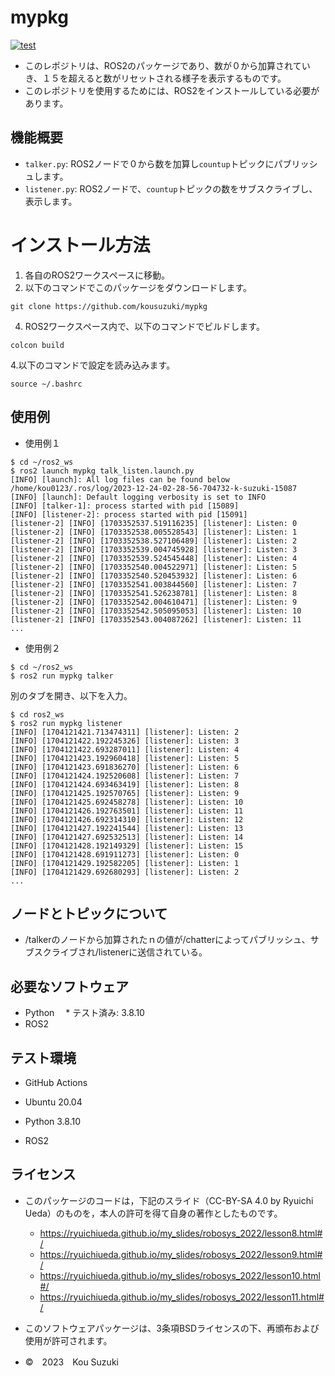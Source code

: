 # mypkg
[![test](https://github.com/kousuzuki/mypkg/actions/workflows/test.yml/badge.svg)](https://github.com/kousuzuki/mypkg/actions/workflows/test.yml)
* このレポジトリは、ROS2のパッケージであり、数が０から加算されていき、１５を超えると数がリセットされる様子を表示するものです。
* このレポジトリを使用するためには、ROS2をインストールしている必要があります。

## 機能概要

* `talker.py`: ROS2ノードで０から数を加算し`countup`トピックにパブリッシュします。
* `listener.py`: ROS2ノードで、`countup`トピックの数をサブスクライブし、表示します。

# インストール方法
1. 各自のROS2ワークスペースに移動。
2. 以下のコマンドでこのパッケージをダウンロードします。
```
git clone https://github.com/kousuzuki/mypkg
```
4. ROS2ワークスペース内で、以下のコマンドでビルドします。
```
colcon build
```
4.以下のコマンドで設定を読み込みます。
```
source ~/.bashrc
```

## 使用例

* 使用例１
```
$ cd ~/ros2_ws
$ ros2 launch mypkg talk_listen.launch.py
[INFO] [launch]: All log files can be found below /home/kou0123/.ros/log/2023-12-24-02-28-56-704732-k-suzuki-15087
[INFO] [launch]: Default logging verbosity is set to INFO
[INFO] [talker-1]: process started with pid [15089]
[INFO] [listener-2]: process started with pid [15091]
[listener-2] [INFO] [1703352537.519116235] [listener]: Listen: 0
[listener-2] [INFO] [1703352538.005528543] [listener]: Listen: 1
[listener-2] [INFO] [1703352538.527106489] [listener]: Listen: 2
[listener-2] [INFO] [1703352539.004745928] [listener]: Listen: 3
[listener-2] [INFO] [1703352539.524545448] [listener]: Listen: 4
[listener-2] [INFO] [1703352540.004522971] [listener]: Listen: 5
[listener-2] [INFO] [1703352540.520453932] [listener]: Listen: 6
[listener-2] [INFO] [1703352541.003844560] [listener]: Listen: 7
[listener-2] [INFO] [1703352541.526238781] [listener]: Listen: 8
[listener-2] [INFO] [1703352542.004610471] [listener]: Listen: 9
[listener-2] [INFO] [1703352542.505095053] [listener]: Listen: 10
[listener-2] [INFO] [1703352543.004087262] [listener]: Listen: 11
...
```
* 使用例２
```
$ cd ~/ros2_ws
$ ros2 run mypkg talker
```
別のタブを開き、以下を入力。
```
$ cd ros2_ws
$ ros2 run mypkg listener
[INFO] [1704121421.713474311] [listener]: Listen: 2
[INFO] [1704121422.192245326] [listener]: Listen: 3
[INFO] [1704121422.693287011] [listener]: Listen: 4
[INFO] [1704121423.192960418] [listener]: Listen: 5
[INFO] [1704121423.691836270] [listener]: Listen: 6
[INFO] [1704121424.192520608] [listener]: Listen: 7
[INFO] [1704121424.693463419] [listener]: Listen: 8
[INFO] [1704121425.192570765] [listener]: Listen: 9
[INFO] [1704121425.692458278] [listener]: Listen: 10
[INFO] [1704121426.192763501] [listener]: Listen: 11
[INFO] [1704121426.692314310] [listener]: Listen: 12
[INFO] [1704121427.192241544] [listener]: Listen: 13
[INFO] [1704121427.692532513] [listener]: Listen: 14
[INFO] [1704121428.192149329] [listener]: Listen: 15
[INFO] [1704121428.691911273] [listener]: Listen: 0
[INFO] [1704121429.192582205] [listener]: Listen: 1
[INFO] [1704121429.692680293] [listener]: Listen: 2
...
```
## ノードとトピックについて

* /talkerのノードから加算されたｎの値が/chatterによってパブリッシュ、サブスクライブされ/listenerに送信されている。

## 必要なソフトウェア

* Python 
　* テスト済み: 3.8.10
* ROS2

## テスト環境

* GitHub Actions

* Ubuntu 20.04

* Python 3.8.10

* ROS2

## ライセンス

* このパッケージのコードは，下記のスライド（CC-BY-SA 4.0 by Ryuichi Ueda）のものを，本人の許可を得て自身の著作としたものです。
  * https://ryuichiueda.github.io/my_slides/robosys_2022/lesson8.html#/
  * https://ryuichiueda.github.io/my_slides/robosys_2022/lesson9.html#/
  * https://ryuichiueda.github.io/my_slides/robosys_2022/lesson10.html#/
  * https://ryuichiueda.github.io/my_slides/robosys_2022/lesson11.html#/

* このソフトウェアパッケージは、3条項BSDライセンスの下、再頒布および使用が許可されます。
* ©　2023　Kou Suzuki
